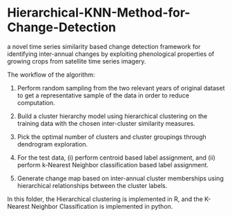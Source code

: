 # Hierarchical-KNN-Method-for-Change-Detection

a novel time series similarity based change detection framework for identifying inter-annual changes by exploiting phenological properties of growing crops from satellite time series imagery. 

The workflow of the algorithm: 

1. Perform random sampling from the two relevant years of original dataset to get a representative sample of the data in order to reduce computation.

2. Build a cluster hierarchy model using hierarchical clustering on the training data with the chosen inter-cluster similarity measures.

3. Pick the optimal number of clusters and cluster groupings through dendrogram exploration.

4. For the test data, (i) perform centroid based label assignment, and (ii) perform k-Nearest Neighbor classification based label assignment.

5. Generate change map based on inter-annual cluster memberships using hierarchical relationships between the cluster labels.

In this folder, the Hierarchical clustering is implemented in R, and the K-Nearest Neighbor Classification is implemented in python.

